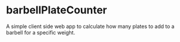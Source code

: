 # barbellPlateCounter

A simple client side web app to calculate how many plates to add to a barbell for a specific weight.
